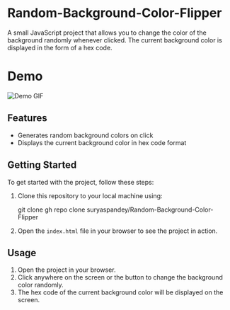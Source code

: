 # Random-Background-Color-Flipper
A small JavaScript project that allows you to change the color of the background randomly whenever clicked. The current background color is displayed in the form of a hex code.

# Demo

![Demo GIF](https://github.com/suryaspandey/Random-Background-Color-Flipper/blob/main/colorFlipperGIF.gif)

## Features

- Generates random background colors on click
- Displays the current background color in hex code format

## Getting Started

To get started with the project, follow these steps:

1. Clone this repository to your local machine using:

   git clone gh repo clone suryaspandey/Random-Background-Color-Flipper

2. Open the `index.html` file in your browser to see the project in action.


## Usage

1. Open the project in your browser.
2. Click anywhere on the screen or the button to change the background color randomly.
3. The hex code of the current background color will be displayed on the screen.

